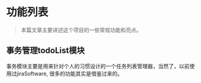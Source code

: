 # 功能列表

> 本篇文章主要讲述这个项目的一些常规功能和亮点。

## 事务管理todoList模块

事务模块主要是用来针对个人的习惯设计的一个任务列表管理器，当然了，以前使用过jiraSoftware, 很多的功能其实是借鉴过来的。
